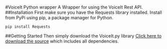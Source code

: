 #VoiceIt Python wrapper
A Wrapper for using the VoiceIt Rest API.
##Installation
First make sure you have the Requests library installed. Install from PyPi using pip, a package manager for Python.
```
pip install Requests
```
##Getting Started
Then simply download the VoiceIt.py library [Click here to download the source](https://github.com/voiceittech/voiceit-python/raw/master/VoiceIt.py) which includes all
dependencies.
